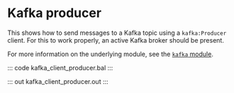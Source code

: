 # Kafka producer

This shows how to send messages to a Kafka topic using a `kafka:Producer` client. For this to work properly, an active Kafka broker should be present.

For more information on the underlying module, see the [`kafka` module](https://lib.ballerina.io/ballerinax/kafka/latest).

::: code kafka_client_producer.bal :::

::: out kafka_client_producer.out :::
